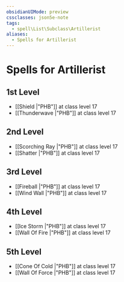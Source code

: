 ```yaml
---
obsidianUIMode: preview
cssclasses: json5e-note
tags:
  - spell\List\Subclass\Artillerist
aliases:
  - Spells for Artillerist
---
```

# Spells for Artillerist

## 1st Level

- [[Shield \|"PHB"]] at class level 17
- [[Thunderwave \|"PHB"]] at class level 17

## 2nd Level

- [[Scorching Ray \|"PHB"]] at class level 17
- [[Shatter \|"PHB"]] at class level 17

## 3rd Level

- [[Fireball \|"PHB"]] at class level 17
- [[Wind Wall \|"PHB"]] at class level 17

## 4th Level

- [[Ice Storm \|"PHB"]] at class level 17
- [[Wall Of Fire \|"PHB"]] at class level 17

## 5th Level

- [[Cone Of Cold \|"PHB"]] at class level 17
- [[Wall Of Force \|"PHB"]] at class level 17
